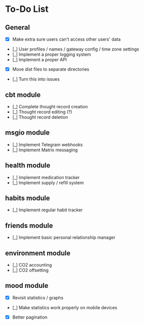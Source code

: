 # To-Do List

## General

- [x] Make extra sure users can't access other users' data
- [_] User profiles / names / gateway config / time zone settings
- [_] Implement a proper logging system
- [_] Implement a proper API
- [x] Move dist files to separate directories
- [_] Turn this into issues

## cbt module

- [_] Complete thought record creation
- [_] Thought record editing (?)
- [_] Thought record deletion

## msgio module

- [_] Implement Telegram webhooks
- [_] Implement Matrix messaging

## health module

- [_] Implement medication tracker
- [_] Implement supply / refill system

## habits module

- [_] Implement regular habit tracker

## friends module

- [_] Implement basic personal relationship manager

## environment module

- [_] CO2 accounting
- [_] CO2 offsetting

## mood module

- [x] Revisit statistics / graphs
- [_] Make statistics work properly on mobile devices
- [x] Better pagination